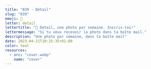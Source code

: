 ```yaml
---
title: "039 - Détail"
slug: "039"
emoji: 👀
letter: detail
lettertitle: "👀 Detail, une photo par semaine. Inscris-toi!"
lettermessage: "Si tu veux recevoir la photo dans ta boîte mail."
description: "Une photo par semaine, dans ta boîte mail"
date: 2023-04-21T10:25:35+01:00
color: teal
resources:
  - src: "cover.webp"
    name: "cover"
---
```


